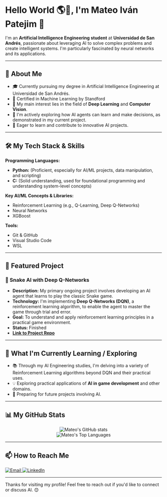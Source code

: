 # Hello World 🌎🌠, I'm Mateo Iván Patejim 👋

I'm an **Artificial Intelligence Engineering student** at **Universidad de San Andrés**, passionate about leveraging AI to solve complex problems and create intelligent systems. I'm particularly fascinated by neural networks and its applications.

---

## 🚀 About Me

*   🎓 Currently pursuing my degree in Artificial Intelligence Engineering at Universidad de San Andrés.
*   🌌 Certified in Machine Learning by Standford
*   🧠 My main interest lies in the field of **Deep Learning** and **Computer Vision**.
*   🐍 I'm actively exploring how AI agents can learn and make decisions, as demonstrated in my current project.
*   🌱 Eager to learn and contribute to innovative AI projects.

---

## 🛠️ My Tech Stack & Skills

**Programming Languages:**
*   **Python:** (Proficient, especially for AI/ML projects, data manipulation, and scripting)
*   **C:** (Solid understanding, used for foundational programming and understanding system-level concepts)

**Key AI/ML Concepts & Libraries:**
*   Reinforcement Learning (e.g., Q-Learning, Deep Q-Networks)
*   Neural Networks
*   XGBoost

**Tools:**
*   Git & GitHub
*   Visual Studio Code
*   WSL

---

## 🌟 Featured Project

### 🐍 Snake AI with Deep Q-Networks
*   **Description:** My primary ongoing project involves developing an AI agent that learns to play the classic Snake game.
*   **Technology:** I'm implementing **Deep Q-Networks (DQN)**, a reinforcement learning algorithm, to enable the agent to master the game through trial and error.
*   **Goal:** To understand and apply reinforcement learning principles in a practical game environment.
*   **Status:** Finished
*   **[Link to Project Repo](https://github.com/MIPatejim/dqn-snake)**


---

## 🌱 What I'm Currently Learning / Exploring

*   📚 Through my AI Engineering studies, I'm delving into a variety of Reinforcement Learning algorithms beyond DQN and their practical uses.
*   💡 Exploring practical applications of **AI in game development** and other domains.
*   🎯 Preparing for future projects involving AI.

---

## 📊 My GitHub Stats

<p align="center">
  <img src="https://github-readme-stats.vercel.app/api?username=MIPatejim&show_icons=true&theme=radical&hide_border=true&count_private=true" alt="Mateo's GitHub stats" />
  <br/>
  <img src="https://github-readme-stats.vercel.app/api/top-langs/?username=MIPatejim&layout=compact&theme=radical&hide_border=true" alt="Mateo's Top Languages" />
</p>

---

## 📫 How to Reach Me

<p align="left">
  <a href="mailto:mpatejim@gmail.com">
    <img src="https://img.shields.io/badge/Email-mpatejim@gmail.com-blue?style=for-the-badge&logo=gmail&logoColor=white" alt="Email"/>
  </a>
  <a href="https://www.linkedin.com/in/mateo-iv%C3%A1n-patejim-264121315/" target="_blank">
    <img src="https://img.shields.io/badge/LinkedIn-%230077B5.svg?&style=for-the-badge&logo=linkedin&logoColor=white" alt="LinkedIn"/>
  </a>
</p>

---

Thanks for visiting my profile! Feel free to reach out if you'd like to connect or discuss AI. 😊

